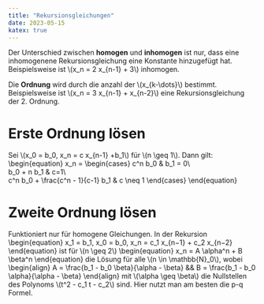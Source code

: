 ```yaml
---
title: "Rekursionsgleichungen"
date: 2023-05-15
katex: true
---
```


Der Unterschied zwischen **homogen** und **inhomogen** ist nur, dass eine inhomogenene Rekursionsgleichung eine Konstante hinzugefügt hat. Beispielsweise ist \\(x_n = 2 x_{n-1} + 3\\) inhomogen.

Die **Ordnung** wird durch die anzahl der \\(x_{k-\dots}\\) bestimmt. Beispielsweise ist \\(x_n = 3 x_{n-1} + x_{n-2}\\) eine Rekursionsgleichung der 2. Ordnung.

# Erste Ordnung lösen

Sei \\(x_0 = b_0, x_n = c x_{n-1} +b_1\\) für \\(n \geq 1\\). Dann gilt:
\begin{equation}
x_n =
\begin{cases}
c^n b_0 & b_1 = 0\\\
b_0 + n b_1 & c=1\\\
c^n b_0 + \frac{c^n - 1}{c-1} b_1 & c \neq 1
\end{cases}
\end{equation}

# Zweite Ordnung lösen

Funktioniert nur für homogene Gleichungen. In der Rekursion
\begin{equation}
x_1 = b_1, x_0 = b_0, x_n = c_1 x_{n−1} + c_2 x_{n−2}
\end{equation}
ist für \\(n \geq 2\\)
\begin{equation}
x_n = A \alpha^n + B \beta^n
\end{equation}
die Lösung für alle \\(n \in \mathbb{N}_0\\), wobei
\begin{align}
A = \frac{b_1 - b_0 \beta}{\alpha - \beta} && B = \frac{b_1 - b_0 \alpha}{\alpha - \beta}
\end{align}
mit \\(\alpha \geq \beta\\) die Nullstellen des Polynoms \\(t^2 - c_1 t - c_2\\) sind. Hier nutzt man am besten die p-q Formel.